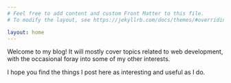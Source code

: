 ```yaml
---
# Feel free to add content and custom Front Matter to this file.
# To modify the layout, see https://jekyllrb.com/docs/themes/#overriding-theme-defaults

layout: home
---
```


Welcome to my blog! It will mostly cover topics related to web development, with the occasional foray into some of my other interests. 

I hope you find the things I post here as interesting and useful as I do. 